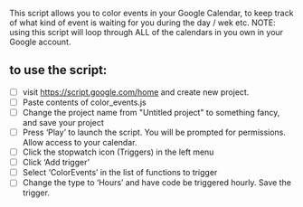 This script allows you to color events in your Google Calendar, to keep track of what kind of event is waiting for you during the day / wek etc.
NOTE:
using this script will loop through ALL of the calendars in you own in your Google account.

## to use the script:
- [ ] visit https://script.google.com/home and create new project.
- [ ] Paste contents of color_events.js
- [ ] Change the project name from "Untitled project" to something fancy, and save your project
- [ ] Press ‘Play’ to launch the script. You will be prompted for permissions. Allow access to your calendar.
- [ ] Click the stopwatch icon (Triggers) in the left menu
- [ ] Click ‘Add trigger’
- [ ] Select ‘ColorEvents’ in the list of functions to trigger
- [ ] Change the type to ‘Hours’ and have code be triggered hourly. Save the trigger.
